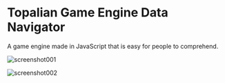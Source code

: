 # Topalian Game Engine Data Navigator
A game engine made in JavaScript that is easy for people to comprehend.

![screenshot001](https://github.com/ChristopherAndrewTopalian/Topalian_Game_Engine_Data_Navigator/blob/main/src/media/textures/screenshots/001.PNG)

![screenshot002](https://github.com/ChristopherAndrewTopalian/Topalian_Game_Engine_Data_Navigator/blob/main/src/media/textures/screenshots/002.PNG)

